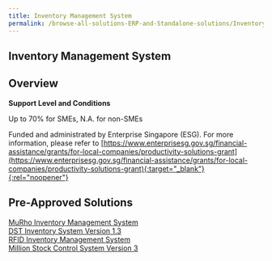 ```yaml
---
title: Inventory Management System
permalink: /browse-all-solutions-ERP-and-Standalone-solutions/Inventory-Mgmt-System
---
```


## Inventory Management System
## Overview

**Support Level and Conditions**

Up to 70% for SMEs, N.A. for non-SMEs

Funded and administrated by Enterprise Singapore (ESG). For more information, please refer to [https://www.enterprisesg.gov.sg/financial-assistance/grants/for-local-companies/productivity-solutions-grant](https://www.enterprisesg.gov.sg/financial-assistance/grants/for-local-companies/productivity-solutions-grant){:target="_blank"}{:rel="noopener"}

## Pre-Approved Solutions

<a href='/productivity-solutions-grant/solutionrepo/solution622' target='_blank'>MuRho Inventory Management System</a><br>
<a href='/productivity-solutions-grant/solutionrepo/solution2279' target='_blank'>DST Inventory System Version 1.3</a><br>
<a href='/productivity-solutions-grant/solutionrepo/solution2858' target='_blank'>RFID Inventory Management System</a><br>
<a href='/productivity-solutions-grant/solutionrepo/solution2874' target='_blank'>Million Stock Control System Version 3</a><br>
